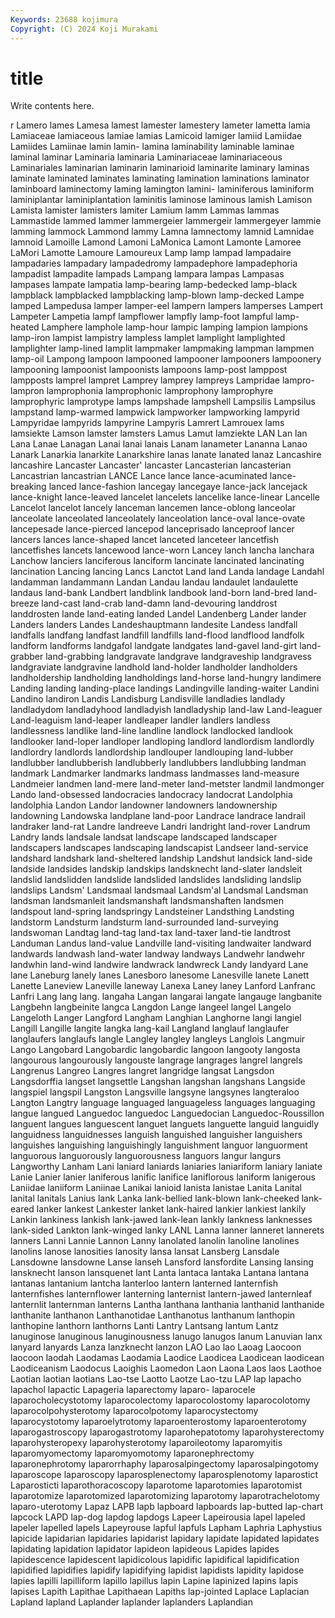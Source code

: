 ```yaml
---
Keywords: 23688 kojimura
Copyright: (C) 2024 Koji Murakami
---
```


# title

Write contents here.



r Lamero lames
Lamesa lamest lamester lamestery lameter lametta lamia Lamiaceae lamiaceous lamiae
lamias Lamicoid lamiger lamiid Lamiidae Lamiides Lamiinae lamin lamin- lamina
laminability laminable laminae laminal laminar Laminaria laminaria Laminariaceae laminariaceous Laminariales
laminarian laminarin laminarioid laminarite laminary laminas laminate laminated laminates laminating
lamination laminations laminator laminboard laminectomy laming lamington lamini- laminiferous laminiform
laminiplantar laminiplantation laminitis laminose laminous lamish Lamison Lamista lamister lamisters
lamiter Lamium lamm Lammas lammas Lammastide lammed lammer lammergeier lammergeir
lammergeyer lammie lamming lammock Lammond lammy Lamna lamnectomy lamnid Lamnidae
lamnoid Lamoille Lamond Lamoni LaMonica Lamont Lamonte Lamoree LaMori Lamotte
Lamoure Lamoureux Lamp lamp lampad lampadaire lampadaries lampadary lampadedromy lampadephore
lampadephoria lampadist lampadite lampads Lampang lampara lampas Lampasas lampases lampate
lampatia lamp-bearing lamp-bedecked lamp-black lampblack lampblacked lampblacking lamp-blown lamp-decked Lampe
lamped Lampedusa lamper lamper-eel lampern lampers lamperses Lampert Lampeter Lampetia
lampf lampflower lampfly lamp-foot lampful lamp-heated Lamphere lamphole lamp-hour lampic
lamping lampion lampions lamp-iron lampist lampistry lampless lamplet lamplight lamplighted
lamplighter lamp-lined lamplit lampmaker lampmaking lampman lampmen lamp-oil Lampong lampoon
lampooned lampooner lampooners lampoonery lampooning lampoonist lampoonists lampoons lamp-post lamppost
lampposts lamprel lampret Lamprey lamprey lampreys Lampridae lampro- lampron lamprophonia
lamprophonic lamprophony lamprophyre lamprophyric lamprotype lamps lampshade lampshell Lampsilis Lampsilus
lampstand lamp-warmed lampwick lampworker lampworking lampyrid Lampyridae lampyrids lampyrine Lampyris
Lamrert Lamrouex lams lamsiekte Lamson lamster lamsters Lamus Lamut lamziekte
LAN Lan lan Lana Lanae Lanagan Lanai lanai lanais Lanam
lanameter Lananna Lanao Lanark Lanarkia lanarkite Lanarkshire lanas lanate lanated
lanaz Lancashire lancashire Lancaster Lancaster' lancaster Lancasterian lancasterian Lancastrian lancastrian
LANCE Lance lance lance-acuminated lance-breaking lanced lance-fashion lancegay lancegaye lance-jack
lancejack lance-knight lance-leaved lancelet lancelets lancelike lance-linear Lancelle Lancelot lancelot
lancely lanceman lancemen lance-oblong lanceolar lanceolate lanceolated lanceolately lanceolation lance-oval
lance-ovate lancepesade lance-pierced lancepod lanceprisado lanceproof lancer lancers lances lance-shaped
lancet lanceted lanceteer lancetfish lancetfishes lancets lancewood lance-worn Lancey lanch
lancha lanchara Lanchow lanciers lanciferous lanciform lancinate lancinated lancinating lancination
Lancing lancing Lancs Lanctot Land land Landa landage Landahl landamman
landammann Landan Landau landau landaulet landaulette landaus land-bank Landbert landblink
landbook land-born land-bred land-breeze land-cast land-crab land-damn land-devouring landdrost landdrosten
lande land-eating landed Landel Landenberg Lander lander Landers landers Landes
Landeshauptmann landesite Landess landfall landfalls landfang landfast landfill landfills land-flood
landflood landfolk landform landforms landgafol landgate landgates land-gavel land-girt land-grabber
land-grabbing landgravate landgrave landgraveship landgravess landgraviate landgravine landhold land-holder landholder
landholders landholdership landholding landholdings land-horse land-hungry landimere Landing landing landing-place
landings Landingville landing-waiter Landini Landino landiron Landis Landisburg Landisville landladies
landlady landladydom landladyhood landladyish landladyship land-law Land-leaguer Land-leaguism land-leaper landleaper
landler landlers landless landlessness landlike land-line landline landlock landlocked landlook
landlooker land-loper landloper landloping landlord landlordism landlordly landlordry landlords landlordship
landlouper landlouping land-lubber landlubber landlubberish landlubberly landlubbers landlubbing landman landmark
Landmarker landmarks landmass landmasses land-measure Landmeier landmen land-mere land-meter land-metster
landmil landmonger Lando land-obsessed landocracies landocracy landocrat Landolphia landolphia Landon
Landor landowner landowners landownership landowning Landowska landplane land-poor Landrace landrace
landrail landraker land-rat Landre landreeve Landri landright land-rover Landrum Landry
lands landsale landsat landscape landscaped landscaper landscapers landscapes landscaping landscapist
Landseer land-service landshard landshark land-sheltered landship Landshut landsick land-side landside
landsides landskip landskips landsknecht land-slater landsleit landslid landslidden landslide landslided
landslides landsliding landslip landslips Landsm' Landsmaal landsmaal Landsm'al Landsmal Landsman
landsman landsmanleit landsmanshaft landsmanshaften landsmen landspout land-spring landspringy Landsteiner Landsthing
Landsting landstorm Landsturm landsturm land-surrounded land-surveying landswoman Landtag land-tag land-tax
land-taxer land-tie landtrost Landuman Landus land-value Landville land-visiting landwaiter landward
landwards landwash land-water landway landways Landwehr landwehr landwhin land-wind landwire
landwrack landwreck Landy landyard Lane lane Laneburg lanely lanes Lanesboro
lanesome Lanesville lanete Lanett Lanette Laneview Laneville laneway Lanexa Laney
laney Lanford Lanfranc Lanfri Lang lang lang. langaha Langan langarai
langate langauge langbanite Langbehn langbeinite langca Langdon Lange langeel langel
Langelo Langeloth Langer Langford Langham Langhian Langhorne langi langiel Langill
Langille langite langka lang-kail Langland langlauf langlaufer langlaufers langlaufs langle
Langley langley langleys Langlois Langmuir Lango Langobard Langobardic langobardic langoon
langooty langosta langourous langourously langouste langrage langrages langrel langrels Langrenus
Langreo Langres langret langridge langsat Langsdon Langsdorffia langset langsettle Langshan
langshan langshans Langside langspiel langspil Langston Langsville langsyne langsynes langteraloo
Langton Langtry language languaged languageless languages languaging langue langued Languedoc
languedoc Languedocian Languedoc-Roussillon languent langues languescent languet languets languette languid
languidly languidness languidnesses languish languished languisher languishers languishes languishing languishingly
languishment languor languorment languorous languorously languorousness languors langur langurs Langworthy
Lanham Lani laniard laniards laniaries laniariform laniary laniate Lanie Lanier
lanier laniferous lanific lanifice laniflorous laniform lanigerous Laniidae laniiform Laniinae
Lanikai lanioid lanista lanistae Lanita Lanital lanital lanitals Lanius lank
Lanka lank-bellied lank-blown lank-cheeked lank-eared lanker lankest Lankester lanket lank-haired
lankier lankiest lankily Lankin lankiness lankish lank-jawed lank-lean lankly lankness
lanknesses lank-sided Lankton lank-winged lanky LANL Lanna lanner lanneret lannerets
lanners Lanni Lannie Lannon Lanny lanolated lanolin lanoline lanolines lanolins
lanose lanosities lanosity lansa lansat Lansberg Lansdale Lansdowne lansdowne Lanse
lanseh Lansford lansfordite Lansing lansing lansknecht lanson lansquenet lant Lanta
lantaca lantaka Lantana lantana lantanas lantanium lantcha lanterloo lantern lanterned
lanternfish lanternfishes lanternflower lanterning lanternist lantern-jawed lanternleaf lanternlit lanternman lanterns
Lantha lanthana lanthania lanthanid lanthanide lanthanite lanthanon Lanthanotidae Lanthanotus lanthanum
lanthopin lanthopine lanthorn lanthorns Lanti Lantry Lantsang lantum Lantz lanuginose
lanuginous lanuginousness lanugo lanugos lanum Lanuvian lanx lanyard lanyards Lanza
lanzknecht lanzon LAO Lao lao Laoag Laocoon laocoon laodah Laodamas
Laodamia Laodice Laodicea Laodicean laodicean Laodiceanism Laodocus Laoighis Laomedon Laon
Laona Laos laos Laothoe Laotian laotian laotians Lao-tse Laotto Laotze
Lao-tzu LAP lap lapacho lapachol lapactic Lapageria laparectomy laparo- laparocele
laparocholecystotomy laparocolectomy laparocolostomy laparocolotomy laparocolpohysterotomy laparocolpotomy laparocystectomy laparocystotomy laparoelytrotomy laparoenterostomy
laparoenterotomy laparogastroscopy laparogastrotomy laparohepatotomy laparohysterectomy laparohysteropexy laparohysterotomy laparoileotomy laparomyitis laparomyomectomy
laparomyomotomy laparonephrectomy laparonephrotomy laparorrhaphy laparosalpingectomy laparosalpingotomy laparoscope laparoscopy laparosplenectomy laparosplenotomy
laparostict Laparosticti laparothoracoscopy laparotome laparotomies laparotomist laparotomize laparotomized laparotomizing laparotomy
laparotrachelotomy laparo-uterotomy Lapaz LAPB lapb lapboard lapboards lap-butted lap-chart lapcock
LAPD lap-dog lapdog lapdogs Lapeer Lapeirousia lapel lapeled lapeler lapelled
lapels Lapeyrouse lapful lapfuls Lapham Laphria Laphystius lapicide lapidarian lapidaries
lapidarist lapidary lapidate lapidated lapidates lapidating lapidation lapidator lapideon lapideous
Lapides lapides lapidescence lapidescent lapidicolous lapidific lapidifical lapidification lapidified lapidifies
lapidify lapidifying lapidist lapidists lapidity lapidose lapies lapilli lapilliform lapillo
lapillus lapin Lapine lapinized lapins lapis lapises Lapith Lapithae Lapithaean
Lapiths lap-jointed Laplace Laplacian Lapland lapland Laplander laplander laplanders Laplandian
